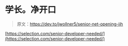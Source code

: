 # 学长。净开口

> 原文：<https://dev.to/jwollner5/senior-net-opening-iih>

[https://selection.com/senior-developer-needed/](https://selection.com/senior-developer-needed/)